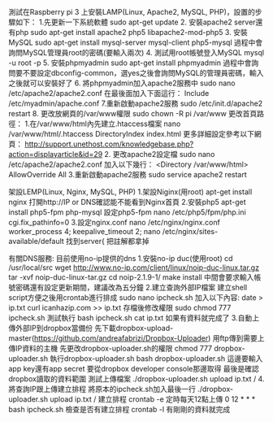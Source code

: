 ﻿測試在Raspberry pi 3 上安裝LAMP(Linux, Apache2, MySQL, PHP)，設置的步驟如下：
1.先更新一下系統軟體
sudo apt-get update
2. 安裝apache2 server還有php
sudo apt-get install apache2 php5 libapache2-mod-php5
3. 安裝MySQL
sudo apt-get install mysql-server mysql-client php5-mysql
過程中會詢問MySQL管理員root的密碼(要輸入兩次)
4. 測試用root帳號登入MySQL
mysql -u root -p
5. 安裝phpmyadmin
sudo apt-get install phpmyadmin
過程中會詢問要不要設定dbconfig-common，選yes之後會詢問MySQL的管理員密碼，輸入之後就可以安裝好了
6. 將phpmyadmin加入apache2服務中
sudo nano /etc/apache2/apache2.conf
在最後面加入下面這行：
Include /etc/myadmin/apache.conf
7.重新啟動apache2服務
sudo /etc/init.d/apache2 restart
8. 更改放網頁的/var/www權限
sudo chown -R pi /var/www
更改首頁路徑：
1.在/var/www/html內先建立.htaccess檔案
nano /var/www/html/.htaccess
DirectoryIndex index.html
更多詳細設定參考以下網頁：
http://support.unethost.com/knowledgebase.php?action=displayarticle&id=29
2. 更改apache2設定檔
sudo nano /etc/apache2/apache2.conf
加入以下幾行：
<Directory /var/www/html>
AllowOverride All
</Directory>
3.重新啟動apache2服務
sudo service apache2 restart

架設LEMP(Linux, Nginx, MySQL, PHP)
1.架設Niginx(用root)
apt-get install nginx
打開http://IP or DNS確認能不能看到Nginx首頁
2.安裝php5
apt-get install php5-fpm php-mysql
設定php5-fpm
nano /etc/php5/fpm/php.ini
cgi.fix_pathinfo=0
3.設定nginx.conf
nano /etc/nginx/nginx.conf
worker_process 4;
keepalive_timeout 2;
nano /etc/nginx/sites-available/default
找到server{ 把註解都拿掉


有關DNS服務:
目前使用no-ip提供的dns
1.安裝no-ip duc(使用root)
cd /usr/local/src
wget http://www.no-ip.com/client/linux/noip-duc-linux.tar.gz
tar -xvf noip-duc-linux-tar.gz
cd noip-2.1.9-1/
make install
中間會要求輸入帳號密碼還有設定更新期間，建議改為五分鐘
2.建立查詢外部IP檔案
建立shell script方便之後用crontab進行排成
sudo nano ipcheck.sh
加入以下內容:
date > ip.txt
curl icanhazip.com >> ip.txt
存檔後修改權限
sudo chmod 777 ipcheck.sh
測試執行
bash ipcheck.sh
cat ip.txt
如果有資料就完成了
3.自動上傳外部IP到dropbox當備份
先下載dropbox-upload-master(https://github.com/andreafabrizi/Dropbox-Uploader)
用ftp傳到需要上傳IP資料的主機
先更改dropbox-uploader.sh的權限
chmod 777 dropbox-uploader.sh 
執行dropbox-uploader.sh
bash dropbox-uploader.sh
這邊要輸入app key還有app secret 要從dropbox developer console那邊取得
最後是確認dropbox讀取的資料範圍
測試上傳檔案
./dropbox-uploader.sh upload ip.txt /
4.將查詢IP跟上傳建立排程
將原本的ipcheck.sh加入最後一行
./dropbox-uploader.sh upload ip.txt /
建立排程
crontab -e
定時每天12點上傳
0 12 * * * bash ipcheck.sh
檢查是否有建立排程
crontab -l
有剛剛的資料就完成




